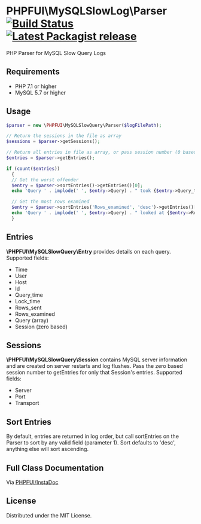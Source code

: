 # PHPFUI\MySQLSlowLog\Parser [![Build Status](https://travis-ci.org/phpfui/MySQLSlowQueryParser.png?branch=master)](https://travis-ci.org/phpfui/MySQLSlowQueryParser) [![Latest Packagist release](https://img.shields.io/packagist/v/phpfui/mysql-slow-log-parser.svg)](https://packagist.org/packages/phpfui/mysql-slow-log-parser)

PHP Parser for MySQL Slow Query Logs

## Requirements
 * PHP 7.1 or higher
 * MySQL 5.7 or higher

## Usage
~~~php
$parser = new \PHPFUI\MySQLSlowQuery\Parser($logFilePath);

// Return the sessions in the file as array
$sessions = $parser->getSessions();

// Return all entries in file as array, or pass session number (0 based)
$entries = $parser->getEntries();

if (count($entries))
  {
  // Get the worst offender
  $entry = $parser->sortEntries()->getEntries()[0];
  echo 'Query ' . implode(' ', $entry->Query) . " took {$entry->Query_time} seconds at {$entry->Time}\n";

  // Get the most rows examined
  $entry = $parser->sortEntries('Rows_examined', 'desc')->getEntries()[0];
  echo 'Query ' . implode(' ', $entry->Query) . " looked at {$entry->Rows_examined} rows\n";
  }
~~~

## Entries
**\PHPFUI\MySQLSlowQuery\Entry** provides details on each query.
Supported fields:
 * Time
 * User
 * Host
 * Id
 * Query_time
 * Lock_time
 * Rows_sent
 * Rows_examined
 * Query (array)
 * Session (zero based)

## Sessions
**\PHPFUI\MySQLSlowQuery\Session** contains MySQL server information and are created on server restarts and log flushes. Pass the zero based session number to getEntries for only that Session's entries.
Supported fields:
 * Server
 * Port
 * Transport

## Sort Entries
By default, entries are returned in log order, but call sortEntries on the Parser to sort by any valid field (parameter 1). Sort defaults to 'desc', anything else will sort ascending.

## Full Class Documentation
Via [PHPFUI/InstaDoc](http://phpfui.com/?n=PHPFUI%5CMySQLSlowLog)

## License
Distributed under the MIT License.
